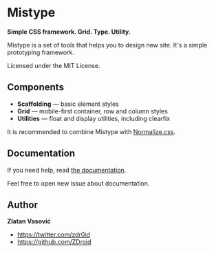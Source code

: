 # Mistype

**Simple CSS framework. Grid. Type. Utility.**

Mistype is a set of tools that helps you to design new site. It's a simple
prototyping framework.

Licensed under the MIT License.

## Components

* **Scaffolding** — basic element styles
* **Grid** — mobile-first container, row and column styles
* **Utilities** — float and display utilities, including clearfix

It is recommended to combine Mistype with
[Normalize.css](https://github.com/necolas/normalize.css).

## Documentation

If you need help, read
[the documentation](https://github.com/ZDroid/mistype/wiki).

Feel free to open new issue about documentation.

## Author

**Zlatan Vasović**

* <https://twitter.com/zdr0id>
* <https://github.com/ZDroid>